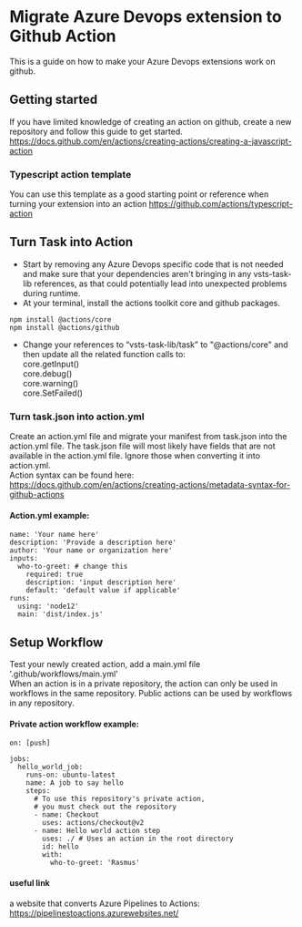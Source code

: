 # Migrate Azure Devops extension to Github Action
This is a guide on how to make your Azure Devops extensions work on github.

## Getting started
If you have limited knowledge of creating an action on github, create a new repository and follow this guide to get started. https://docs.github.com/en/actions/creating-actions/creating-a-javascript-action  

### Typescript action template
You can use this template as a good starting point or reference when turning your extension into an action
https://github.com/actions/typescript-action

## Turn Task into Action
- Start by removing any Azure Devops specific code that is not needed and make sure that your dependencies aren't bringing in any vsts-task-lib references, as that could potentially lead into unexpected problems during runtime.
- At your terminal, install the actions toolkit core and github packages.
```
npm install @actions/core
npm install @actions/github
```
- Change your references to “vsts-task-lib/task” to "@actions/core" and then update all the related function calls to:  
core.getInput()  
core.debug()  
core.warning()  
core.SetFailed()  

### Turn task.json into action.yml
Create an action.yml file and migrate your manifest from task.json into the action.yml file.
The task.json file will most likely have fields that are not available in the action.yml file. Ignore those when converting it into action.yml.  
Action syntax can be found here: https://docs.github.com/en/actions/creating-actions/metadata-syntax-for-github-actions  
#### Action.yml example:
```
name: 'Your name here'
description: 'Provide a description here'
author: 'Your name or organization here'
inputs:
  who-to-greet: # change this
    required: true
    description: 'input description here'
    default: 'default value if applicable'
runs:
  using: 'node12'
  main: 'dist/index.js'
```
## Setup Workflow
Test your newly created action, add a main.yml file '.github/workflows/main.yml'  
When an action is in a private repository, the action can only be used in workflows in the same repository. Public actions can be used by workflows in any repository.

#### Private action workflow example:
```
on: [push]

jobs:
  hello_world_job:
    runs-on: ubuntu-latest
    name: A job to say hello
    steps:
      # To use this repository's private action,
      # you must check out the repository
      - name: Checkout
        uses: actions/checkout@v2
      - name: Hello world action step
        uses: ./ # Uses an action in the root directory
        id: hello
        with:
          who-to-greet: 'Rasmus'
```

#### useful link
a website that converts Azure Pipelines to Actions:
https://pipelinestoactions.azurewebsites.net/
